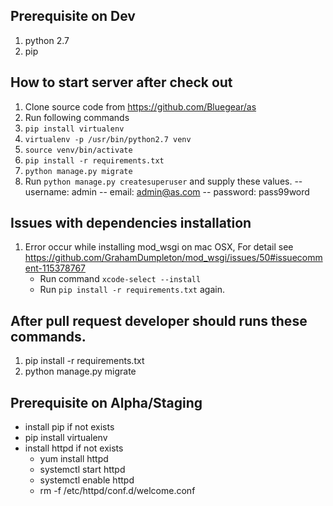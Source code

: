 ## Prerequisite on Dev
1. python 2.7
1. pip

## How to start server after check out
1. Clone source code from https://github.com/Bluegear/as
1. Run following commands 
1. `pip install virtualenv`
1. `virtualenv -p /usr/bin/python2.7 venv`
1. `source venv/bin/activate`
1. `pip install -r requirements.txt`
1. `python manage.py migrate`
1. Run `python manage.py createsuperuser` and supply these values.
    -- username: admin
    -- email: admin@as.com
    -- password: pass99word


## Issues with dependencies installation
1. Error occur while installing mod_wsgi on mac OSX, For detail see https://github.com/GrahamDumpleton/mod_wsgi/issues/50#issuecomment-115378767
    - Run command `xcode-select --install`
    - Run `pip install -r requirements.txt` again.

## After pull request developer should runs these commands.
1. pip install -r requirements.txt
1. python manage.py migrate

## Prerequisite on Alpha/Staging
- install pip if not exists
- pip install virtualenv
- install httpd if not exists
    - yum install httpd
    - systemctl start httpd
    - systemctl enable httpd
    - rm -f /etc/httpd/conf.d/welcome.conf